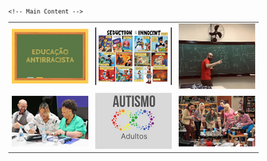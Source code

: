 
<html lang="pt-br">
<head>
    <meta charset="UTF-8">
    <meta name="viewport" content="width=device-width, initial-scale=1.0">
    <title>Francisco Nascimento</title>
    <meta name="description" content="Francisco de Assis Nascimento Junior, professor Adjunto no Campus Sosígenes Costa da Universidade Federal do Sul da Bahia em Porto Seguro (BA), atuo na formação de professores; pesquisa as relações de identidade de gênero/étnico-raciais com a Ciência através de Histórias em Quadrinhos de Super-Heróis.">
    <meta name="keywords" content="Francisco de Assis Nascimento Junior, Ensino de Física, Ensino de Ciências, histórias em quadrinhos e Educação, Histórias em Quadrinhos e Ensino de Física, super-heróis, relações étnico-raciais, comunidade de aprendizagem, jogos de RPG, RPG e educação, RPG e ensino de Física, RPG e ensino de Ciências">
    <link rel="stylesheet" href="styles.css">
</head>
<body>


    <!-- Main Content -->

  <table class="wide">
      <tr>
          <td class="left">
              <a href="pages/pesquisa_edu.html">
                  <img src="imagens/index_pics/educa_anti.jpg" alt="lousa escolar verde com a escrita Educação Antiracista em giz amarelo" title="Educação Antiracista"/>
              </a>
          </td>
          <td class="right">
              <a href="pages/pesquisa_hq.html">
                  <img src="imagens/index_pics/hq.jpg" alt="historias em quadrinhos" title="Historias em Quadrinhos de Super-Heróis e Ensino de Ciências"/>
              </a>
          </td>
          <td class="left">
              <a href="pages/ensino.html">
                  <img src="imagens/index_pics/aulas_.png" alt="prof Francisco em frente a uma lousa verde cheia de equações em uma aula de física" title="aulas"/>
              </a>
          </td>
      </tr>
      <tr>
          <td class="right">
              <a href="pages/decanato.html">
                  <img src="imagens/index_pics/mano.JPG" alt="Professor Francisco ao lado de mano brown e da reitora da UFSB" title="Decanato"/>
              </a>
          </td>
          <td class="left">
              <a href="pages/textos/autismo.html">
                  <img src="imagens/index_pics/tea_adultos.jpg" alt="laço de tecido com estampa de girassóis" title="Autismo em Adultos"/>
              </a>
          </td>
          <td class="right">
              <a href="pages/pesquisa_jogos.html">
                  <img src="imagens/index_pics/tbbt_jogos.jpg" alt="cena da série The big bang theory com os personagens jogando RPG" title="Jogos de RPG e Educação"/>
              </a>
          </td>
      </tr>
  </table>
</body>
</html>
